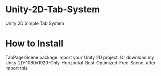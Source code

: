 # Unity-2D-Tab-System
 Unity 2D Simple Tab System

# How to Install
 TabPagerScene package import your Unity 2D project. Or download my Unity-2D-1080x1920-Only-Horizontal-Best-Optimized-Free-Scene, after import this
